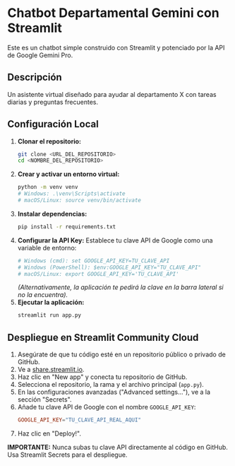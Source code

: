 # Chatbot Departamental Gemini con Streamlit

Este es un chatbot simple construido con Streamlit y potenciado por la API de Google Gemini Pro.

## Descripción

Un asistente virtual diseñado para ayudar al departamento X con tareas diarias y preguntas frecuentes.

## Configuración Local

1.  **Clonar el repositorio:**
    ```bash
    git clone <URL_DEL_REPOSITORIO>
    cd <NOMBRE_DEL_REPOSITORIO>
    ```
2.  **Crear y activar un entorno virtual:**
    ```bash
    python -m venv venv
    # Windows: .\venv\Scripts\activate
    # macOS/Linux: source venv/bin/activate
    ```
3.  **Instalar dependencias:**
    ```bash
    pip install -r requirements.txt
    ```
4.  **Configurar la API Key:** Establece tu clave API de Google como una variable de entorno:
    ```bash
    # Windows (cmd): set GOOGLE_API_KEY=TU_CLAVE_API
    # Windows (PowerShell): $env:GOOGLE_API_KEY="TU_CLAVE_API"
    # macOS/Linux: export GOOGLE_API_KEY='TU_CLAVE_API'
    ```
    *(Alternativamente, la aplicación te pedirá la clave en la barra lateral si no la encuentra).*
5.  **Ejecutar la aplicación:**
    ```bash
    streamlit run app.py
    ```

## Despliegue en Streamlit Community Cloud

1.  Asegúrate de que tu código esté en un repositorio público o privado de GitHub.
2.  Ve a [share.streamlit.io](https://share.streamlit.io/).
3.  Haz clic en "New app" y conecta tu repositorio de GitHub.
4.  Selecciona el repositorio, la rama y el archivo principal (`app.py`).
5.  En las configuraciones avanzadas ("Advanced settings..."), ve a la sección "Secrets".
6.  Añade tu clave API de Google con el nombre `GOOGLE_API_KEY`:
    ```toml
    GOOGLE_API_KEY="TU_CLAVE_API_REAL_AQUI"
    ```
7.  Haz clic en "Deploy!".

**IMPORTANTE:** Nunca subas tu clave API directamente al código en GitHub. Usa Streamlit Secrets para el despliegue.
